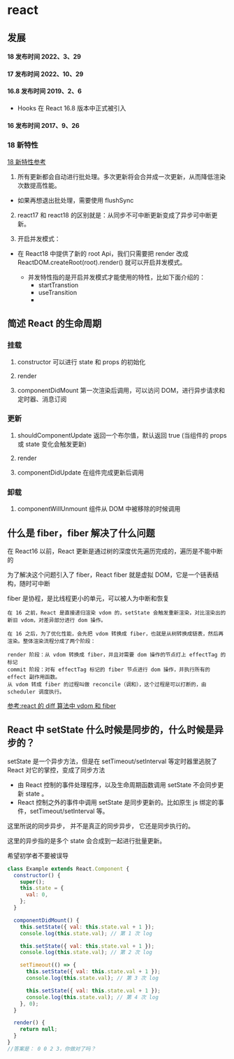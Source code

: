 # react

## 发展

#### 18 发布时间 2022、3、29

#### 17 发布时间 2022、10、29

#### 16.8 发布时间 2019、2、6

- Hooks 在 React 16.8 版本中正式被引入

#### 16 发布时间 2017、9、26

### 18 新特性

[18 新特性参考](https://blog.csdn.net/rhrh_fd/article/details/126843363)

1. 所有更新都会自动进行批处理。多次更新将会合并成一次更新，从而降低渲染次数提高性能。

- 如果再想退出批处理，需要使用 flushSync

2. react17 和 react18 的区别就是：从同步不可中断更新变成了异步可中断更新。

3. 开启并发模式：

- 在 React18 中提供了新的 root Api，我们只需要把 render 改成 ReactDOM.createRoot(root).render(<App />) 就可以开启并发模式。
  - 并发特性指的是开启并发模式才能使用的特性，比如下面介绍的：
    - startTranstion
    - useTransition
    -

## 简述 React 的生命周期

### 挂载

1. constructor 可以进行 state 和 props 的初始化

2. render

3. componentDidMount 第一次渲染后调用，可以访问 DOM，进行异步请求和定时器、消息订阅

### 更新

1. shouldComponentUpdate 返回一个布尔值，默认返回 true (当组件的 props 或 state 变化会触发更新)

2. render

3. componentDidUpdate 在组件完成更新后调用

### 卸载

1. componentWillUnmount 组件从 DOM 中被移除的时候调用

## 什么是 fiber，fiber 解决了什么问题

在 React16 以前，React 更新是通过树的深度优先遍历完成的，遍历是不能中断的

为了解决这个问题引入了 fiber，React fiber 就是虚拟 DOM，它是一个链表结构，随时可中断

fiber 是协程，是比线程更小的单元，可以被人为中断和恢复

```
在 16 之前，React 是直接递归渲染 vdom 的，setState 会触发重新渲染，对比渲染出的新旧 vdom，对差异部分进行 dom 操作。

在 16 之后，为了优化性能，会先把 vdom 转换成 fiber，也就是从树转换成链表，然后再渲染。整体渲染流程分成了两个阶段：

render 阶段：从 vdom 转换成 fiber，并且对需要 dom 操作的节点打上 effectTag 的标记
commit 阶段：对有 effectTag 标记的 fiber 节点进行 dom 操作，并执行所有的 effect 副作用函数。
从 vdom 转成 fiber 的过程叫做 reconcile（调和），这个过程是可以打断的，由 scheduler 调度执行。
```

[参考:react 的 diff 算法中 vdom 和 fiber](https://zhuanlan.zhihu.com/p/553744711)

## React 中 setState 什么时候是同步的，什么时候是异步的？

setState 是一个异步方法，但是在 setTimeout/setInterval 等定时器里逃脱了 React 对它的掌控，变成了同步方法

- 由 React 控制的事件处理程序，以及生命周期函数调用 setState 不会同步更新 state 。
- React 控制之外的事件中调用 setState 是同步更新的。比如原生 js 绑定的事件，setTimeout/setInterval 等。

这里所说的同步异步， 并不是真正的同步异步， 它还是同步执行的。

这里的异步指的是多个 state 会合成到一起进行批量更新。

希望初学者不要被误导

```js
class Example extends React.Component {
  constructor() {
    super();
    this.state = {
      val: 0,
    };
  }

  componentDidMount() {
    this.setState({ val: this.state.val + 1 });
    console.log(this.state.val); // 第 1 次 log

    this.setState({ val: this.state.val + 1 });
    console.log(this.state.val); // 第 2 次 log

    setTimeout(() => {
      this.setState({ val: this.state.val + 1 });
      console.log(this.state.val); // 第 3 次 log

      this.setState({ val: this.state.val + 1 });
      console.log(this.state.val); // 第 4 次 log
    }, 0);
  }

  render() {
    return null;
  }
}
//答案是： 0 0 2 3，你做对了吗？
```
